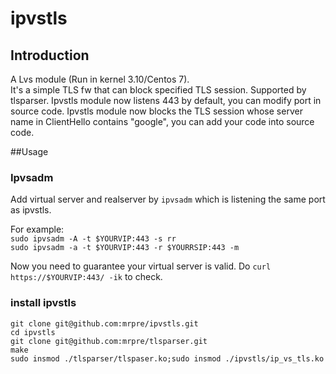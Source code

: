 # ipvstls  

## Introduction  
A Lvs module (Run in kernel 3.10/Centos 7).  
It's a simple TLS fw that can block specified TLS session.
Supported by tlsparser.
Ipvstls module now listens 443 by default, you can modify port in source code.
Ipvstls module now blocks the TLS session whose server name in ClientHello contains "google", you can add your code into source code.  
  

##Usage  
### Ipvsadm  
Add virtual server and realserver by `ipvsadm` which is listening the same port as ipvstls.  

For example:  
`sudo ipvsadm -A -t $YOURVIP:443 -s rr`  
`sudo ipvsadm -a -t $YOURVIP:443 -r $YOURRSIP:443 -m`  
  
Now you need to guarantee your virtual server is valid. Do `curl https://$YOURVIP:443/ -ik` to check.

### install ipvstls  
`git clone git@github.com:mrpre/ipvstls.git`  
`cd ipvstls`  
`git clone git@github.com:mrpre/tlsparser.git`  
`make`  
`sudo insmod ./tlsparser/tlspaser.ko;sudo insmod ./ipvstls/ip_vs_tls.ko`

